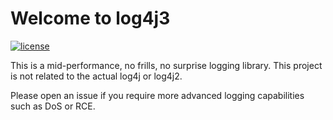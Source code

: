 Welcome to log4j3
=================================================

[![license](https://img.shields.io/github/license/apache/tika.svg?maxAge=2592000)](http://www.apache.org/licenses/LICENSE-2.0)

This is a mid-performance, no frills, no surprise logging library.
This project is not related to the actual log4j or log4j2.

Please open an issue if you require more advanced logging capabilities such as DoS or RCE.